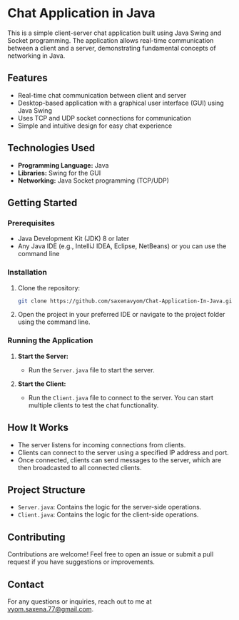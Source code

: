 # Chat Application in Java

This is a simple client-server chat application built using Java Swing and Socket programming. The application allows real-time communication between a client and a server, demonstrating fundamental concepts of networking in Java.

## Features

- Real-time chat communication between client and server
- Desktop-based application with a graphical user interface (GUI) using Java Swing
- Uses TCP and UDP socket connections for communication
- Simple and intuitive design for easy chat experience

## Technologies Used

- **Programming Language:** Java
- **Libraries:** Swing for the GUI
- **Networking:** Java Socket programming (TCP/UDP)

## Getting Started

### Prerequisites

- Java Development Kit (JDK) 8 or later
- Any Java IDE (e.g., IntelliJ IDEA, Eclipse, NetBeans) or you can use the command line

### Installation

1. Clone the repository:
   ```bash
   git clone https://github.com/saxenavyom/Chat-Application-In-Java.git
   ```
2. Open the project in your preferred IDE or navigate to the project folder using the command line.

### Running the Application

1. **Start the Server:**
   - Run the `Server.java` file to start the server.

2. **Start the Client:**
   - Run the `Client.java` file to connect to the server. You can start multiple clients to test the chat functionality.

## How It Works

- The server listens for incoming connections from clients.
- Clients can connect to the server using a specified IP address and port.
- Once connected, clients can send messages to the server, which are then broadcasted to all connected clients.

## Project Structure

- `Server.java`: Contains the logic for the server-side operations.
- `Client.java`: Contains the logic for the client-side operations.

## Contributing

Contributions are welcome! Feel free to open an issue or submit a pull request if you have suggestions or improvements.


## Contact

For any questions or inquiries, reach out to me at vyom.saxena.77@gmail.com.
